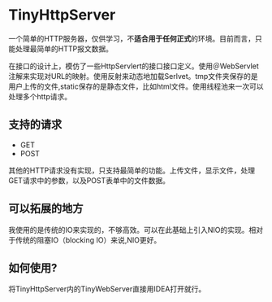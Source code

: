 # TinyHttpServer
一个简单的HTTP服务器，仅供学习，不**适合用于任何正式**的环境。目前而言，只能处理最简单的HTTP报文数据。

在接口的设计上，模仿了一些HttpServlert的接口接口定义。使用＠WebServlet注解来实现对URL的映射。使用反射来动态地加载Serlvet。tmp文件夹保存的是用户上传的文件,static保存的是静态文件，比如html文件。使用线程池来一次可以处理多个http请求。

## 支持的请求
- GET
- POST

其他的HTTP请求没有实现，只支持最简单的功能。上传文件，显示文件，处理GET请求中的参数，以及POST表单中的文件数据。

## 可以拓展的地方
我使用的是传统的IO来实现的，不够高效。可以在此基础上引入NIO的实现。相对于传统的阻塞IO（blocking IO）来说,NIO更好。
## 如何使用?
将TinyHttpServer内的TinyWebServer直接用IDEA打开就行。
